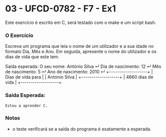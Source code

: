 # 03 - UFCD-0782 - F7 - Ex1
Este exercício é escrito em C, será testado com o make e um script bash.

### O Exercício
Escreva um programa que leia o nome de um utilizador e a sua idade no formato Dia, Mês e
Ano. Em seguida, apresente o nome do utilizador e os dias de vida que este tem.

Saída esperada:
O seu nome:
António Silva ↵
Dia de nascimento:
12 ↵
Mês de nascimento:
5 ↵
Ano de nascimento:
2010 ↵
+-------------------+
| Dias de vida para |
| António Silva     |
+-------------------+
| 4660 dias de vida |
+-------------------+

### Saída Esperada:
    
    Estou a aprender C.


### Notas
- o teste verificará se a saída do programa é exatamente a esperada.
